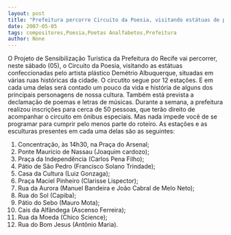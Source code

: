 ```yaml
---
layout: post
title: "Prefeitura percorre Circuito da Poesia, visitando estátuas de poetas e compositores "
date: 2007-05-05
tags: compositores,Poesia,Poetas Analfabetos,Prefeitura
author: None
---
```

O Projeto de Sensibilização Turística da Prefeitura do Recife vai percorrer, neste sábado (05), o Circuito da Poesia, visitando as estátuas confeccionadas pelo artista plástico Demétrio Albuquerque, situadas em várias ruas históricas da cidade. 
O circutito segue por 12 estações. E em cada uma delas será contado um pouco da vida e história de alguns dos principais personagens de nossa cultura. Também está prevista a declamação de poemas e letras de músicas.
Durante a semana, a prefeitura realizou inscrições para cerca de 50 pessoas, que terão direito de acompanhar o circuito em ônibus especiais.
Mas nada impede você de se programar para cumprir pelo menos parte do roteiro.
As estações e as esculturas presentes em cada uma delas são as seguintes:
1) Concentração, às 14h30, na Praça do Arsenal;
2) Ponte Maurício de Nassau (Joaquim cardozo);
3) Praça da Independência (Carlos Pena Filho);
4) Pátio de São Pedro (Francisco Solano Trindade);
5) Casa da Cultura (Luiz Gonzaga);
6) Praça Maciel Pinheiro (Clarisse Lispector); 
7) Rua da Aurora (Manuel Bandeira e João Cabral de Melo Neto);
8) Rua do Sol (Capiba);
9) Pátio do Sebo (Mauro Mota);
10) Cais da Alfândega (Ascenso Ferreira);
11) Rua da Moeda (Chico Science);
12) Rua do Bom Jesus (Antônio Maria). 